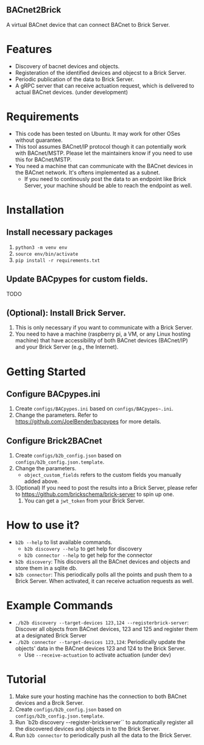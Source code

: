 BACnet2Brick
------------
A virtual BACnet device that can connect BACnet to Brick Server.

# Features
- Discovery of bacnet devices and objects.
- Registeration of the identified devices and objecst to a Brick Server.
- Periodic publication of the data to Brick Server.
- A gRPC server that can receive actuation request, which is delivered to actual BACnet devices. (under development)

# Requirements
- This code has been tested on Ubuntu. It may work for other OSes without guarantee.
- This tool assumes BACnet/IP protocol though it can potentially work with BACnet/MSTP. Please let the maintainers know if you need to use this for BACnet/MSTP.
- You need a machine that can communicate with the BACnet devices in the BACnet network. It's oftens implemented as a subnet.
    - If you need to continously post the data to an endpoint like Brick Server, your machine should be able to reach the endpoint as well.

# Installation
## Install necessary packages
1. `python3 -m venv env`
2. `source env/bin/activate`
3. `pip install -r requirements.txt`

## Update BACpypes for custom fields.
TODO

## (Optional): Install Brick Server.
1. This is only necessary if you want to communicate with a Brick Server.
2. You need to have a machine (raspberry pi, a VM, or any Linux hosting machine) that have accessibility of both BACnet devices (BACnet/IP) and your Brick Server (e.g., the Internet).

# Getting Started
## Configure BACpypes.ini
1. Create `configs/BACpypes.ini` based on `configs/BACpypes~.ini`.
2. Change the parameters. Refer to https://github.com/JoelBender/bacpypes for more details.

## Configure Brick2BACnet
1. Create `configs/b2b_config.json` based on `configs/b2b_config.json.template`.
2. Change the parameters.
    - `object_custom_fields` refers to the custom fields you manually added above.
3. (Optional) If you need to post the results into a Brick Server, please refer to https://github.com/brickschema/brick-server to spin up one.
    1. You can get a `jwt_token` from your Brick Server.


# How to use it?
- `b2b --help` to list available commands.
    - `b2b discovery --help` to get help for discovery
    - `b2b connector --help` to get help for the connector
- `b2b discovery`: This discovers all the BACnet devices and objects and store them in a sqlite db.
- `b2b connector`: This periodically polls all the points and push them to a Brick Server. When activated, it can receive actuation requests as well.

# Example Commands
- `./b2b discovery --target-devices 123,124 --registerbrick-server`: Discover all objects from BACnet devices, 123 and 125 and register them at a designated Brick Server
- `./b2b connector --target-devices 123,124`: Periodically update the objects' data in the BACnet devices 123 and 124 to the Brick Server.
    - Use ``--receive-actuation`` to activate actuation (under dev)


# Tutorial
1. Make sure your hosting machine has the connection to both BACnet devices and a Brcik Server.
2. Create `configs/b2b_config.json` based on `configs/b2b_config.json.template`.
3. Run `b2b discovery --register-brickserver`` to automatically register all the discovered devices and objects in to the Brick Server.
4. Run `b2b connector` to periodically push all the data to the Brick Server.
